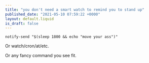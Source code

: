 ```yaml
---
title: "you don't need a smart watch to remind you to stand up"
published_date: "2021-05-10 07:59:22 +0000"
layout: default.liquid
is_draft: false
---
```

`notify-send "$(sleep 1800 && echo "move your ass")"`

Or watch/cron/at/etc.

Or any fancy command you see fit.
